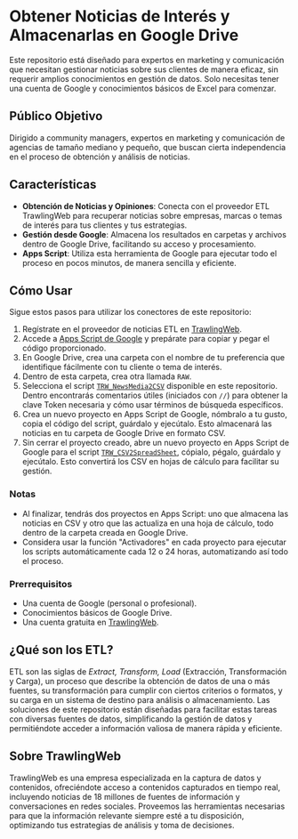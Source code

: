 # Obtener Noticias de Interés y Almacenarlas en Google Drive

Este repositorio está diseñado para expertos en marketing y comunicación que necesitan gestionar noticias sobre sus clientes de manera eficaz, sin requerir amplios conocimientos en gestión de datos. Solo necesitas tener una cuenta de Google y conocimientos básicos de Excel para comenzar.

## Público Objetivo

Dirigido a community managers, expertos en marketing y comunicación de agencias de tamaño mediano y pequeño, que buscan cierta independencia en el proceso de obtención y análisis de noticias.

## Características

- **Obtención de Noticias y Opiniones**: Conecta con el proveedor ETL TrawlingWeb para recuperar noticias sobre empresas, marcas o temas de interés para tus clientes y tus estrategias.
- **Gestión desde Google**: Almacena los resultados en carpetas y archivos dentro de Google Drive, facilitando su acceso y procesamiento.
- **Apps Script**: Utiliza esta herramienta de Google para ejecutar todo el proceso en pocos minutos, de manera sencilla y eficiente.

## Cómo Usar

Sigue estos pasos para utilizar los conectores de este repositorio:

1. Regístrate en el proveedor de noticias ETL en [TrawlingWeb](https://dashboard.trawlingweb.com/register).
2. Accede a [Apps Script de Google](https://www.google.com/script/start/) y prepárate para copiar y pegar el código proporcionado.
3. En Google Drive, crea una carpeta con el nombre de tu preferencia que identifique fácilmente con tu cliente o tema de interés.
4. Dentro de esta carpeta, crea otra llamada `RAW`.
5. Selecciona el script [`TRW_NewsMedia2CSV`](https://github.com/OTRABAZOS/MonitoreoMedios-para-Google-WorkSpace/blob/main/TRW_NewsMedia2CSV) disponible en este repositorio. Dentro encontrarás comentarios útiles (iniciados con `//`) para obtener la clave Token necesaria y cómo usar términos de búsqueda específicos.
6. Crea un nuevo proyecto en Apps Script de Google, nómbralo a tu gusto, copia el código del script, guárdalo y ejecútalo. Esto almacenará las noticias en tu carpeta de Google Drive en formato CSV.
7. Sin cerrar el proyecto creado, abre un nuevo proyecto en Apps Script de Google para el script [`TRW_CSV2SpreadSheet`](https://github.com/OTRABAZOS/MonitoreoMedios-para-Google-WorkSpace/blob/main/TRW_CSV2SparedSheet), cópialo, pégalo, guárdalo y ejecútalo. Esto convertirá los CSV en hojas de cálculo para facilitar su gestión.

### Notas

- Al finalizar, tendrás dos proyectos en Apps Script: uno que almacena las noticias en CSV y otro que las actualiza en una hoja de cálculo, todo dentro de la carpeta creada en Google Drive.
- Considera usar la función "Activadores" en cada proyecto para ejecutar los scripts automáticamente cada 12 o 24 horas, automatizando así todo el proceso.

### Prerrequisitos

- Una cuenta de Google (personal o profesional).
- Conocimientos básicos de Google Drive.
- Una cuenta gratuita en [TrawlingWeb](https://dashboard.trawlingweb.com/register).

## ¿Qué son los ETL?

ETL son las siglas de *Extract, Transform, Load* (Extracción, Transformación y Carga), un proceso que describe la obtención de datos de una o más fuentes, su transformación para cumplir con ciertos criterios o formatos, y su carga en un sistema de destino para análisis o almacenamiento. Las soluciones de este repositorio están diseñadas para facilitar estas tareas con diversas fuentes de datos, simplificando la gestión de datos y permitiéndote acceder a información valiosa de manera rápida y eficiente.

## Sobre TrawlingWeb

TrawlingWeb es una empresa especializada en la captura de datos y contenidos, ofreciéndote acceso a contenidos capturados en tiempo real, incluyendo noticias de 18 millones de fuentes de información y conversaciones en redes sociales. Proveemos las herramientas necesarias para que la información relevante siempre esté a tu disposición, optimizando tus estrategias de análisis y toma de decisiones.
